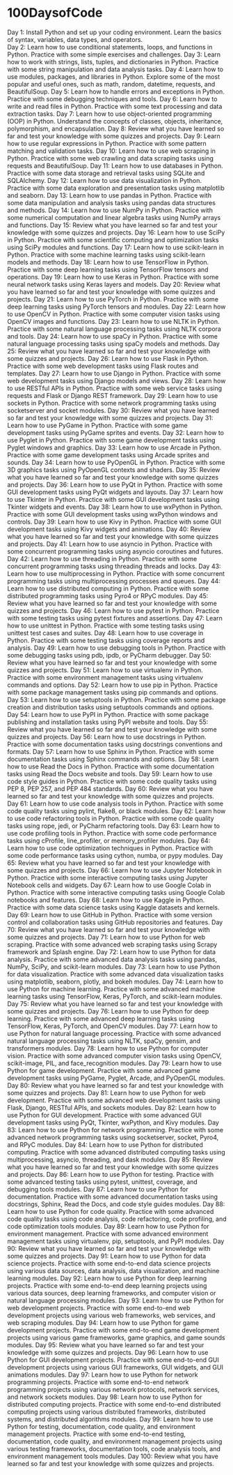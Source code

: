# 100DaysofCode
Day 1: Install Python and set up your coding environment. Learn the basics of syntax, variables, data types, and operators.
<br>Day 2: Learn how to use conditional statements, loops, and functions in Python. Practice with some simple exercises and challenges.
Day 3: Learn how to work with strings, lists, tuples, and dictionaries in Python. Practice with some string manipulation and data analysis tasks.
Day 4: Learn how to use modules, packages, and libraries in Python. Explore some of the most popular and useful ones, such as math, random, datetime, requests, and BeautifulSoup.
Day 5: Learn how to handle errors and exceptions in Python. Practice with some debugging techniques and tools.
Day 6: Learn how to write and read files in Python. Practice with some text processing and data extraction tasks.
Day 7: Learn how to use object-oriented programming (OOP) in Python. Understand the concepts of classes, objects, inheritance, polymorphism, and encapsulation.
Day 8: Review what you have learned so far and test your knowledge with some quizzes and projects.
Day 9: Learn how to use regular expressions in Python. Practice with some pattern matching and validation tasks.
Day 10: Learn how to use web scraping in Python. Practice with some web crawling and data scraping tasks using requests and BeautifulSoup.
Day 11: Learn how to use databases in Python. Practice with some data storage and retrieval tasks using SQLite and SQLAlchemy.
Day 12: Learn how to use data visualization in Python. Practice with some data exploration and presentation tasks using matplotlib and seaborn.
Day 13: Learn how to use pandas in Python. Practice with some data manipulation and analysis tasks using pandas data structures and methods.
Day 14: Learn how to use NumPy in Python. Practice with some numerical computation and linear algebra tasks using NumPy arrays and functions.
Day 15: Review what you have learned so far and test your knowledge with some quizzes and projects.
Day 16: Learn how to use SciPy in Python. Practice with some scientific computing and optimization tasks using SciPy modules and functions.
Day 17: Learn how to use scikit-learn in Python. Practice with some machine learning tasks using scikit-learn models and methods.
Day 18: Learn how to use TensorFlow in Python. Practice with some deep learning tasks using TensorFlow tensors and operations.
Day 19: Learn how to use Keras in Python. Practice with some neural network tasks using Keras layers and models.
Day 20: Review what you have learned so far and test your knowledge with some quizzes and projects.
Day 21: Learn how to use PyTorch in Python. Practice with some deep learning tasks using PyTorch tensors and modules.
Day 22: Learn how to use OpenCV in Python. Practice with some computer vision tasks using OpenCV images and functions.
Day 23: Learn how to use NLTK in Python. Practice with some natural language processing tasks using NLTK corpora and tools.
Day 24: Learn how to use spaCy in Python. Practice with some natural language processing tasks using spaCy models and methods.
Day 25: Review what you have learned so far and test your knowledge with some quizzes and projects.
Day 26: Learn how to use Flask in Python. Practice with some web development tasks using Flask routes and templates.
Day 27: Learn how to use Django in Python. Practice with some web development tasks using Django models and views.
Day 28: Learn how to use RESTful APIs in Python. Practice with some web service tasks using requests and Flask or Django REST framework.
Day 29: Learn how to use sockets in Python. Practice with some network programming tasks using socketserver and socket modules.
Day 30: Review what you have learned so far and test your knowledge with some quizzes and projects.
Day 31: Learn how to use PyGame in Python. Practice with some game development tasks using PyGame sprites and events.
Day 32: Learn how to use Pyglet in Python. Practice with some game development tasks using Pyglet windows and graphics.
Day 33: Learn how to use Arcade in Python. Practice with some game development tasks using Arcade sprites and sounds.
Day 34: Learn how to use PyOpenGL in Python. Practice with some 3D graphics tasks using PyOpenGL contexts and shaders.
Day 35: Review what you have learned so far and test your knowledge with some quizzes and projects.
Day 36: Learn how to use PyQt in Python. Practice with some GUI development tasks using PyQt widgets and layouts.
Day 37: Learn how to use Tkinter in Python. Practice with some GUI development tasks using Tkinter widgets and events.
Day 38: Learn how to use wxPython in Python. Practice with some GUI development tasks using wxPython windows and controls.
Day 39: Learn how to use Kivy in Python. Practice with some GUI development tasks using Kivy widgets and animations.
Day 40: Review what you have learned so far and test your knowledge with some quizzes and projects.
Day 41: Learn how to use asyncio in Python. Practice with some concurrent programming tasks using asyncio coroutines and futures.
Day 42: Learn how to use threading in Python. Practice with some concurrent programming tasks using threading threads and locks.
Day 43: Learn how to use multiprocessing in Python. Practice with some concurrent programming tasks using multiprocessing processes and queues.
Day 44: Learn how to use distributed computing in Python. Practice with some distributed programming tasks using Pyro4 or RPyC modules.
Day 45: Review what you have learned so far and test your knowledge with some quizzes and projects.
Day 46: Learn how to use pytest in Python. Practice with some testing tasks using pytest fixtures and assertions.
Day 47: Learn how to use unittest in Python. Practice with some testing tasks using unittest test cases and suites.
Day 48: Learn how to use coverage in Python. Practice with some testing tasks using coverage reports and analysis.
Day 49: Learn how to use debugging tools in Python. Practice with some debugging tasks using pdb, ipdb, or PyCharm debugger.
Day 50: Review what you have learned so far and test your knowledge with some quizzes and projects.
Day 51: Learn how to use virtualenv in Python. Practice with some environment management tasks using virtualenv commands and options.
Day 52: Learn how to use pip in Python. Practice with some package management tasks using pip commands and options.
Day 53: Learn how to use setuptools in Python. Practice with some package creation and distribution tasks using setuptools commands and options.
Day 54: Learn how to use PyPI in Python. Practice with some package publishing and installation tasks using PyPI website and tools.
Day 55: Review what you have learned so far and test your knowledge with some quizzes and projects.
Day 56: Learn how to use docstrings in Python. Practice with some documentation tasks using docstrings conventions and formats.
Day 57: Learn how to use Sphinx in Python. Practice with some documentation tasks using Sphinx commands and options.
Day 58: Learn how to use Read the Docs in Python. Practice with some documentation tasks using Read the Docs website and tools.
Day 59: Learn how to use code style guides in Python. Practice with some code quality tasks using PEP 8, PEP 257, and PEP 484 standards.
Day 60: Review what you have learned so far and test your knowledge with some quizzes and projects.
Day 61: Learn how to use code analysis tools in Python. Practice with some code quality tasks using pylint, flake8, or black modules.
Day 62: Learn how to use code refactoring tools in Python. Practice with some code quality tasks using rope, jedi, or PyCharm refactoring tools.
Day 63: Learn how to use code profiling tools in Python. Practice with some code performance tasks using cProfile, line_profiler, or memory_profiler modules.
Day 64: Learn how to use code optimization techniques in Python. Practice with some code performance tasks using cython, numba, or pypy modules.
Day 65: Review what you have learned so far and test your knowledge with some quizzes and projects.
Day 66: Learn how to use Jupyter Notebook in Python. Practice with some interactive computing tasks using Jupyter Notebook cells and widgets.
Day 67: Learn how to use Google Colab in Python. Practice with some interactive computing tasks using Google Colab notebooks and features.
Day 68: Learn how to use Kaggle in Python. Practice with some data science tasks using Kaggle datasets and kernels.
Day 69: Learn how to use GitHub in Python. Practice with some version control and collaboration tasks using GitHub repositories and features.
Day 70: Review what you have learned so far and test your knowledge with some quizzes and projects.
Day 71: Learn how to use Python for web scraping. Practice with some advanced web scraping tasks using Scrapy framework and Splash engine.
Day 72: Learn how to use Python for data analysis. Practice with some advanced data analysis tasks using pandas, NumPy, SciPy, and scikit-learn modules.
Day 73: Learn how to use Python for data visualization. Practice with some advanced data visualization tasks using matplotlib, seaborn, plotly, and bokeh modules.
Day 74: Learn how to use Python for machine learning. Practice with some advanced machine learning tasks using TensorFlow, Keras, PyTorch, and scikit-learn modules.
Day 75: Review what you have learned so far and test your knowledge with some quizzes and projects.
Day 76: Learn how to use Python for deep learning. Practice with some advanced deep learning tasks using TensorFlow, Keras, PyTorch, and OpenCV modules.
Day 77: Learn how to use Python for natural language processing. Practice with some advanced natural language processing tasks using NLTK, spaCy, gensim, and transformers modules.
Day 78: Learn how to use Python for computer vision. Practice with some advanced computer vision tasks using OpenCV, scikit-image, PIL, and face_recognition modules.
Day 79: Learn how to use Python for game development. Practice with some advanced game development tasks using PyGame, Pyglet, Arcade, and PyOpenGL modules.
Day 80: Review what you have learned so far and test your knowledge with some quizzes and projects.
Day 81: Learn how to use Python for web development. Practice with some advanced web development tasks using Flask, Django, RESTful APIs, and sockets modules.
Day 82: Learn how to use Python for GUI development. Practice with some advanced GUI development tasks using PyQt, Tkinter, wxPython, and Kivy modules.
Day 83: Learn how to use Python for network programming. Practice with some advanced network programming tasks using socketserver, socket, Pyro4, and RPyC modules.
Day 84: Learn how to use Python for distributed computing. Practice with some advanced distributed computing tasks using multiprocessing, asyncio, threading, and dask modules.
Day 85: Review what you have learned so far and test your knowledge with some quizzes and projects.
Day 86: Learn how to use Python for testing. Practice with some advanced testing tasks using pytest, unittest, coverage, and debugging tools modules.
Day 87: Learn how to use Python for documentation. Practice with some advanced documentation tasks using docstrings, Sphinx, Read the Docs, and code style guides modules.
Day 88: Learn how to use Python for code quality. Practice with some advanced code quality tasks using code analysis, code refactoring, code profiling, and code optimization tools modules.
Day 89: Learn how to use Python for environment management. Practice with some advanced environment management tasks using virtualenv, pip, setuptools, and PyPI modules.
Day 90: Review what you have learned so far and test your knowledge with some quizzes and projects.
Day 91: Learn how to use Python for data science projects. Practice with some end-to-end data science projects using various data sources, data analysis, data visualization, and machine learning modules.
Day 92: Learn how to use Python for deep learning projects. Practice with some end-to-end deep learning projects using various data sources, deep learning frameworks, and computer vision or natural language processing modules.
Day 93: Learn how to use Python for web development projects. Practice with some end-to-end web development projects using various web frameworks, web services, and web scraping modules.
Day 94: Learn how to use Python for game development projects. Practice with some end-to-end game development projects using various game frameworks, game graphics, and game sounds modules.
Day 95: Review what you have learned so far and test your knowledge with some quizzes and projects.
Day 96: Learn how to use Python for GUI development projects. Practice with some end-to-end GUI development projects using various GUI frameworks, GUI widgets, and GUI animations modules.
Day 97: Learn how to use Python for network programming projects. Practice with some end-to-end network programming projects using various network protocols, network services, and network sockets modules.
Day 98: Learn how to use Python for distributed computing projects. Practice with some end-to-end distributed computing projects using various distributed frameworks, distributed systems, and distributed algorithms modules.
Day 99: Learn how to use Python for testing, documentation, code quality, and environment management projects. Practice with some end-to-end testing, documentation, code quality, and environment management projects using various testing frameworks, documentation tools, code analysis tools, and environment management tools modules.
Day 100: Review what you have learned so far and test your knowledge with some quizzes and projects.
